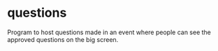 # questions
Program to host questions made in an event where people can see the approved questions on the big screen.
